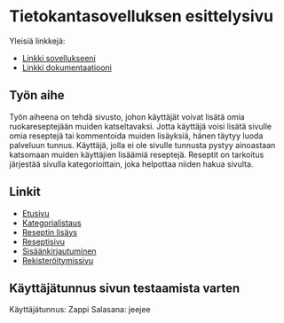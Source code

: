 # Tietokantasovelluksen esittelysivu

Yleisiä linkkejä:

* [Linkki sovellukseeni](http://jtamland.users.cs.helsinki.fi/reseptisivusto/)
* [Linkki dokumentaatiooni](https://github.com/Zappi/Tsoha-Bootstrap/blob/master/doc/dokumentaatio.pdf)

## Työn aihe

Työn aiheena on tehdä sivusto, johon käyttäjät voivat lisätä omia ruokareseptejään muiden katseltavaksi. Jotta käyttäjä voisi lisätä sivulle omia reseptejä tai kommentoida muiden lisäyksiä, hänen täytyy luoda palveluun tunnus. Käyttäjä, jolla ei ole sivulle tunnusta pystyy ainoastaan katsomaan muiden käyttäjien lisäämiä reseptejä. Reseptit on tarkoitus järjestää sivulla kategorioittain, joka helpottaa niiden hakua sivulta. 

## Linkit

* [Etusivu](http://jtamland.users.cs.helsinki.fi/reseptisivusto/)
* [Kategorialistaus](http://jtamland.users.cs.helsinki.fi/reseptisivusto/categories/)
* [Reseptin lisäys](http://jtamland.users.cs.helsinki.fi/reseptisivusto/addreceipe/)
* [Reseptisivu](http://jtamland.users.cs.helsinki.fi/reseptisivusto/receipepage/)
* [Sisäänkirjautuminen](http://jtamland.users.cs.helsinki.fi/reseptisivusto/login/)
* [Rekisteröitymissivu](http://jtamland.users.cs.helsinki.fi/reseptisivusto/register/)


## Käyttäjätunnus sivun testaamista varten

Käyttäjätunnus: Zappi
Salasana: jeejee
